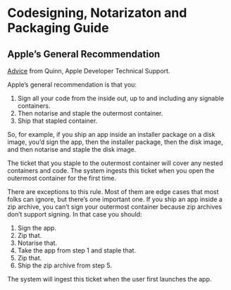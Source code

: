 # Codesigning, Notarizaton and Packaging Guide

## Apple’s General Recommendation

[Advice](https://developer.apple.com/forums/thread/671514) from Quinn, Apple Developer Technical Support.

Apple’s general recommendation is that you:

1. Sign all your code from the inside out, up to and including any signable containers.
2. Then notarise and staple the outermost container.
3. Ship that stapled container.

So, for example, if you ship an app inside an installer package on a disk image, you’d sign the app, then the installer package, then the disk image, and then notarise and staple the disk image.

The ticket that you staple to the outermost container will cover any nested containers and code. The system ingests this ticket when you open the outermost container for the first time.

There are exceptions to this rule. Most of them are edge cases that most folks can ignore, but there’s one important one. If you ship an app inside a zip archive, you can’t sign your outermost container because zip archives don’t support signing. In that case you should:

1. Sign the app.
2. Zip that.
3. Notarise that.
4. Take the app from step 1 and staple that.
5. Zip that.
6. Ship the zip archive from step 5.

The system will ingest this ticket when the user first launches the app.
